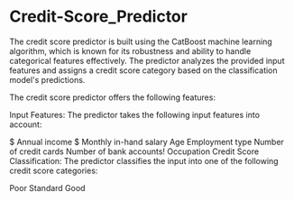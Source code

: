 # Credit-Score_Predictor

The credit score predictor is built using the CatBoost machine learning algorithm, which is known for its robustness and ability to handle categorical features effectively. The predictor analyzes the provided input features and assigns a credit score category based on the classification model's predictions.

The credit score predictor offers the following features:

Input Features: The predictor takes the following input features into account:

$ Annual income
$ Monthly in-hand salary
Age
Employment type
Number of credit cards
Number of bank accounts!
Occupation
Credit Score Classification: The predictor classifies the input into one of the following credit score categories:

Poor
Standard
Good
